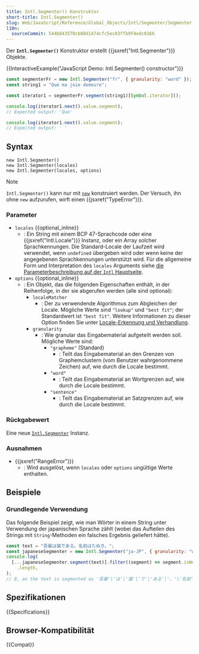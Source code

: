 ```yaml
---
title: Intl.Segmenter() Konstruktor
short-title: Intl.Segmenter()
slug: Web/JavaScript/Reference/Global_Objects/Intl/Segmenter/Segmenter
l10n:
  sourceCommit: 544b843570cb08d1474cfc5ec03ffb9f4edc0166
---
```


Der **`Intl.Segmenter()`** Konstruktor erstellt {{jsxref("Intl.Segmenter")}} Objekte.

{{InteractiveExample("JavaScript Demo: Intl.Segmenter() constructor")}}

```js interactive-example
const segmenterFr = new Intl.Segmenter("fr", { granularity: "word" });
const string1 = "Que ma joie demeure";

const iterator1 = segmenterFr.segment(string1)[Symbol.iterator]();

console.log(iterator1.next().value.segment);
// Expected output: 'Que'

console.log(iterator1.next().value.segment);
// Expected output: ' '
```

## Syntax

```js-nolint
new Intl.Segmenter()
new Intl.Segmenter(locales)
new Intl.Segmenter(locales, options)
```

> [!NOTE]
> `Intl.Segmenter()` kann nur mit [`new`](/de/docs/Web/JavaScript/Reference/Operators/new) konstruiert werden. Der Versuch, ihn ohne `new` aufzurufen, wirft einen {{jsxref("TypeError")}}.

### Parameter

- `locales` {{optional_inline}}
  - : Ein String mit einem BCP 47-Sprachcode oder eine {{jsxref("Intl.Locale")}} Instanz, oder ein Array solcher Sprachkennungen. Die Standard-Locale der Laufzeit wird verwendet, wenn `undefined` übergeben wird oder wenn keine der angegebenen Sprachkennungen unterstützt wird. Für die allgemeine Form und Interpretation des `locales` Arguments siehe [die Parameterbeschreibung auf der `Intl` Hauptseite](/de/docs/Web/JavaScript/Reference/Global_Objects/Intl#locales_argument).
- `options` {{optional_inline}}
  - : Ein Objekt, das die folgenden Eigenschaften enthält, in der Reihenfolge, in der sie abgerufen werden (alle sind optional):
    - `localeMatcher`
      - : Der zu verwendende Algorithmus zum Abgleichen der Locale. Mögliche Werte sind `"lookup"` und `"best fit"`; der Standardwert ist `"best fit"`. Weitere Informationen zu dieser Option finden Sie unter [Locale-Erkennung und Verhandlung](/de/docs/Web/JavaScript/Reference/Global_Objects/Intl#locale_identification_and_negotiation).
    - `granularity`
      - : Wie granular das Eingabematerial aufgeteilt werden soll. Mögliche Werte sind:
        - `"grapheme"` (Standard)
          - : Teilt das Eingabematerial an den Grenzen von Graphemclustern (vom Benutzer wahrgenommene Zeichen) auf, wie durch die Locale bestimmt.
        - `"word"`
          - : Teilt das Eingabematerial an Wortgrenzen auf, wie durch die Locale bestimmt.
        - `"sentence"`
          - : Teilt das Eingabematerial an Satzgrenzen auf, wie durch die Locale bestimmt.

### Rückgabewert

Eine neue [`Intl.Segmenter`](/de/docs/Web/JavaScript/Reference/Global_Objects/Intl/Segmenter) Instanz.

### Ausnahmen

- {{jsxref("RangeError")}}
  - : Wird ausgelöst, wenn `locales` oder `options` ungültige Werte enthalten.

## Beispiele

### Grundlegende Verwendung

Das folgende Beispiel zeigt, wie man Wörter in einem String unter Verwendung der japanischen Sprache zählt (wobei das Aufteilen des Strings mit `String`-Methoden ein falsches Ergebnis geliefert hätte).

```js
const text = "吾輩は猫である。名前はたぬき。";
const japaneseSegmenter = new Intl.Segmenter("ja-JP", { granularity: "word" });
console.log(
  [...japaneseSegmenter.segment(text)].filter((segment) => segment.isWordLike)
    .length,
);
// 8, as the text is segmented as '吾輩'|'は'|'猫'|'で'|'ある'|'。'|'名前'|'は'|'たぬき'|'。'
```

## Spezifikationen

{{Specifications}}

## Browser-Kompatibilität

{{Compat}}
